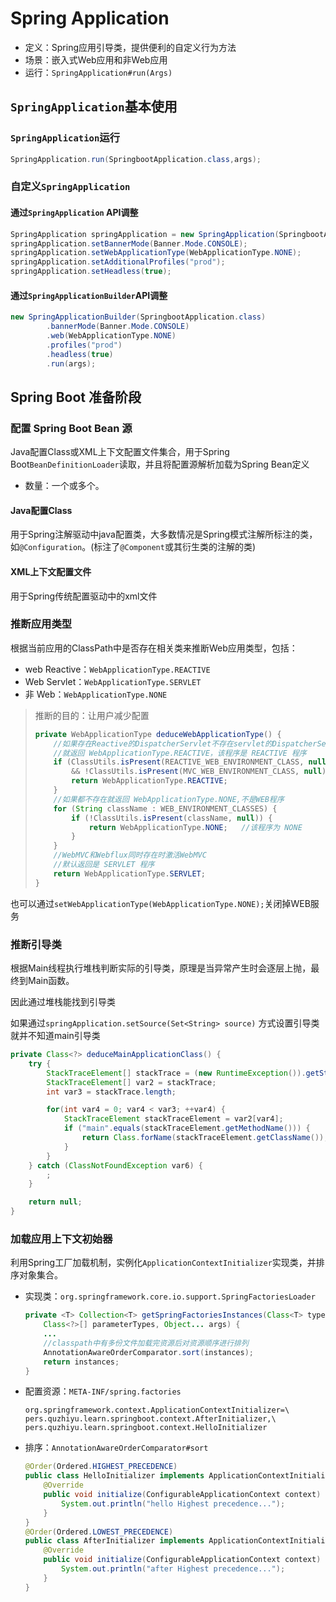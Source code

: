 # Spring Application

* 定义：Spring应用引导类，提供便利的自定义行为方法
* 场景：嵌入式Web应用和非Web应用
* 运行：`SpringApplication#run(Args)`

## `SpringApplication`基本使用

### `SpringApplication`运行

```java
SpringApplication.run(SpringbootApplication.class,args);
```

### 自定义`SpringApplication`

#### 通过`SpringApplication` API调整

```java
SpringApplication springApplication = new SpringApplication(SpringbootApplication.class);
springApplication.setBannerMode(Banner.Mode.CONSOLE);
springApplication.setWebApplicationType(WebApplicationType.NONE);
springApplication.setAdditionalProfiles("prod");
springApplication.setHeadless(true);
```

#### 通过`SpringApplicationBuilder`API调整

```java
new SpringApplicationBuilder(SpringbootApplication.class)
        .bannerMode(Banner.Mode.CONSOLE)
        .web(WebApplicationType.NONE)
        .profiles("prod")
        .headless(true)
        .run(args);
```

## Spring Boot 准备阶段

### 配置 Spring Boot Bean 源

Java配置Class或XML上下文配置文件集合，用于Spring Boot`BeanDefinitionLoader`读取，并且将配置源解析加载为Spring Bean定义

* 数量：一个或多个。

#### Java配置Class

用于Spring注解驱动中java配置类，大多数情况是Spring模式注解所标注的类，如`@Configuration`。(标注了`@Component`或其衍生类的注解的类)

#### XML上下文配置文件

用于Spring传统配置驱动中的xml文件

### 推断应用类型

根据当前应用的ClassPath中是否存在相关类来推断Web应用类型，包括：

* web Reactive：`WebApplicationType.REACTIVE`
* Web Servlet：`WebApplicationType.SERVLET`
* 非 Web：`WebApplicationType.NONE`

> 推断的目的：让用户减少配置
>
> ```java
> private WebApplicationType deduceWebApplicationType() {
>     //如果存在Reactive的DispatcherServlet不存在servlet的DispatcherServlet
>     //就返回 WebApplicationType.REACTIVE，该程序是 REACTIVE 程序
>     if (ClassUtils.isPresent(REACTIVE_WEB_ENVIRONMENT_CLASS, null)
>         && !ClassUtils.isPresent(MVC_WEB_ENVIRONMENT_CLASS, null)) {
>         return WebApplicationType.REACTIVE; 
>     }
>     //如果都不存在就返回 WebApplicationType.NONE,不是WEB程序
>     for (String className : WEB_ENVIRONMENT_CLASSES) {
>         if (!ClassUtils.isPresent(className, null)) {
>             return WebApplicationType.NONE;   //该程序为 NONE
>         }
>     }
>     //WebMVC和Webflux同时存在时激活WebMVC
>     //默认返回是 SERVLET 程序
>     return WebApplicationType.SERVLET;    
> }
> ```

也可以通过`setWebApplicationType(WebApplicationType.NONE);`关闭掉WEB服务

### 推断引导类

根据Main线程执行堆栈判断实际的引导类，原理是当异常产生时会逐层上抛，最终到Main函数。

因此通过堆栈能找到引导类

如果通过`springApplication.setSource(Set<String> source)` 方式设置引导类就并不知道main引导类

```java
private Class<?> deduceMainApplicationClass() {
    try {
        StackTraceElement[] stackTrace = (new RuntimeException()).getStackTrace();
        StackTraceElement[] var2 = stackTrace;
        int var3 = stackTrace.length;

        for(int var4 = 0; var4 < var3; ++var4) {
            StackTraceElement stackTraceElement = var2[var4];
            if ("main".equals(stackTraceElement.getMethodName())) {
                return Class.forName(stackTraceElement.getClassName());
            }
        }
    } catch (ClassNotFoundException var6) {
        ;
    }

    return null;
}
```

### 加载应用上下文初始器

利用Spring工厂加载机制，实例化`ApplicationContextInitializer`实现类，并排序对象集合。

* 实现类：`org.springframework.core.io.support.SpringFactoriesLoader`

  ```java
  private <T> Collection<T> getSpringFactoriesInstances(Class<T> type, 
      Class<?>[] parameterTypes, Object... args) {
      ...
      //classpath中有多份文件加载完资源后对资源顺序进行排列
      AnnotationAwareOrderComparator.sort(instances);
      return instances;
  }
  ```

  

* 配置资源：`META-INF/spring.factories`

  ```
  org.springframework.context.ApplicationContextInitializer=\
  pers.quzhiyu.learn.springboot.context.AfterInitializer,\
  pers.quzhiyu.learn.springboot.context.HelloInitializer  
  ```

* 排序：`AnnotationAwareOrderComparator#sort`

  ```java
  @Order(Ordered.HIGHEST_PRECEDENCE)
  public class HelloInitializer implements ApplicationContextInitializer {
      @Override
      public void initialize(ConfigurableApplicationContext context) {
          System.out.println("hello Highest precedence...");
      }
  }
  @Order(Ordered.LOWEST_PRECEDENCE)
  public class AfterInitializer implements ApplicationContextInitializer {
      @Override
      public void initialize(ConfigurableApplicationContext context) {
          System.out.println("after Highest precedence...");
      }
  }
  
  ```

  

  
